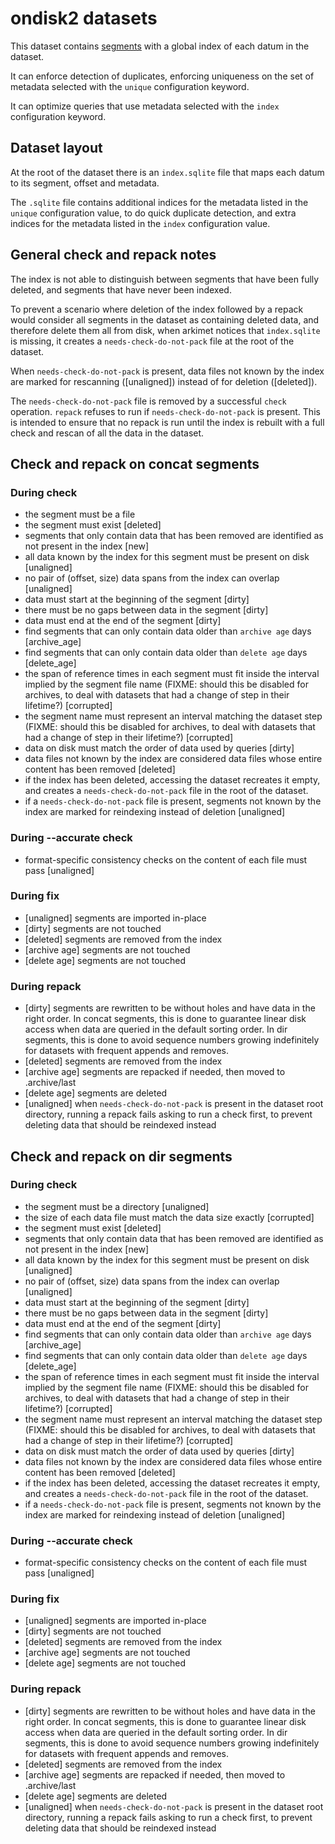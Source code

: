# ondisk2 datasets

This dataset contains [segments](segments.md) with a global index of each datum
in the dataset.

It can enforce detection of duplicates, enforcing uniqueness on the set of
metadata selected with the `unique` configuration keyword.

It can optimize queries that use metadata selected with the `index`
configuration keyword.

## Dataset layout

At the root of the dataset there is an `index.sqlite` file that maps each datum
to its segment, offset and metadata.

The `.sqlite` file contains additional indices for the metadata listed in the
`unique` configuration value, to do quick duplicate detection, and extra
indices for the metadata listed in the `index` configuration value.

## General check and repack notes

The index is not able to distinguish between segments that have been fully
deleted, and segments that have never been indexed.

To prevent a scenario where deletion of the index followed by a repack would
consider all segments in the dataset as containing deleted data, and therefore
delete them all from disk, when arkimet notices that `index.sqlite` is missing,
it creates a `needs-check-do-not-pack` file at the root of the dataset.

When `needs-check-do-not-pack` is present, data files not known by the index
are marked for rescanning ([unaligned]) instead of for deletion ([deleted]).

The `needs-check-do-not-pack` file is removed by a successful `check`
operation. `repack` refuses to run if `needs-check-do-not-pack` is present.
This is intended to ensure that no repack is run until the index is rebuilt
with a full check and rescan of all the data in the dataset.

## Check and repack on concat segments

### During check

- the segment must be a file
- the segment must exist [deleted]
- segments that only contain data that has been removed are
  identified as not present in the index [new]
- all data known by the index for this segment must be present on disk [unaligned]
- no pair of (offset, size) data spans from the index can overlap [unaligned]
- data must start at the beginning of the segment [dirty]
- there must be no gaps between data in the segment [dirty]
- data must end at the end of the segment [dirty]
- find segments that can only contain data older than `archive age` days [archive_age]
- find segments that can only contain data older than `delete age` days [delete_age]
- the span of reference times in each segment must fit inside the interval
  implied by the segment file name (FIXME: should this be disabled for
  archives, to deal with datasets that had a change of step in their lifetime?) [corrupted]
- the segment name must represent an interval matching the dataset step
  (FIXME: should this be disabled for archives, to deal with datasets that had
  a change of step in their lifetime?) [corrupted]
- data on disk must match the order of data used by queries [dirty]
- data files not known by the index are considered data files whose
  entire content has been removed [deleted]
- if the index has been deleted, accessing the dataset recreates it
  empty, and creates a `needs-check-do-not-pack` file in the root of
  the dataset.
- if a `needs-check-do-not-pack` file is present, segments not known by
  the index are marked for reindexing instead of deletion [unaligned]

### During --accurate check

- format-specific consistency checks on the content of each file must pass [unaligned]

### During fix

- [unaligned] segments are imported in-place
- [dirty] segments are not touched
- [deleted] segments are removed from the index
- [archive age] segments are not touched
- [delete age] segments are not touched

### During repack

- [dirty] segments are rewritten to be without holes and have data in the right order.
  In concat segments, this is done to guarantee linear disk access when
  data are queried in the default sorting order. In dir segments, this
  is done to avoid sequence numbers growing indefinitely for datasets
  with frequent appends and removes.
- [deleted] segments are removed from the index
- [archive age] segments are repacked if needed, then moved to .archive/last
- [delete age] segments are deleted
- [unaligned] when `needs-check-do-not-pack` is present in the dataset
  root directory, running a repack fails asking to run a check first,
  to prevent deleting data that should be reindexed instead


## Check and repack on dir segments

### During check

- the segment must be a directory [unaligned]
- the size of each data file must match the data size exactly [corrupted]
- the segment must exist [deleted]
- segments that only contain data that has been removed are
  identified as not present in the index [new]
- all data known by the index for this segment must be present on disk [unaligned]
- no pair of (offset, size) data spans from the index can overlap [unaligned]
- data must start at the beginning of the segment [dirty]
- there must be no gaps between data in the segment [dirty]
- data must end at the end of the segment [dirty]
- find segments that can only contain data older than `archive age` days [archive_age]
- find segments that can only contain data older than `delete age` days [delete_age]
- the span of reference times in each segment must fit inside the interval
  implied by the segment file name (FIXME: should this be disabled for
  archives, to deal with datasets that had a change of step in their lifetime?) [corrupted]
- the segment name must represent an interval matching the dataset step
  (FIXME: should this be disabled for archives, to deal with datasets that had
  a change of step in their lifetime?) [corrupted]
- data on disk must match the order of data used by queries [dirty]
- data files not known by the index are considered data files whose
  entire content has been removed [deleted]
- if the index has been deleted, accessing the dataset recreates it
  empty, and creates a `needs-check-do-not-pack` file in the root of
  the dataset.
- if a `needs-check-do-not-pack` file is present, segments not known by
  the index are marked for reindexing instead of deletion [unaligned]

### During --accurate check

- format-specific consistency checks on the content of each file must pass [unaligned]

### During fix

- [unaligned] segments are imported in-place
- [dirty] segments are not touched
- [deleted] segments are removed from the index
- [archive age] segments are not touched
- [delete age] segments are not touched

### During repack

- [dirty] segments are rewritten to be without holes and have data in the right order.
  In concat segments, this is done to guarantee linear disk access when
  data are queried in the default sorting order. In dir segments, this
  is done to avoid sequence numbers growing indefinitely for datasets
  with frequent appends and removes.
- [deleted] segments are removed from the index
- [archive age] segments are repacked if needed, then moved to .archive/last
- [delete age] segments are deleted
- [unaligned] when `needs-check-do-not-pack` is present in the dataset
  root directory, running a repack fails asking to run a check first,
  to prevent deleting data that should be reindexed instead
